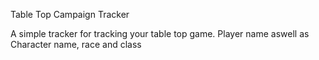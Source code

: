 Table Top Campaign Tracker

A simple tracker for tracking your table top game. Player name aswell as Character name, race and class
